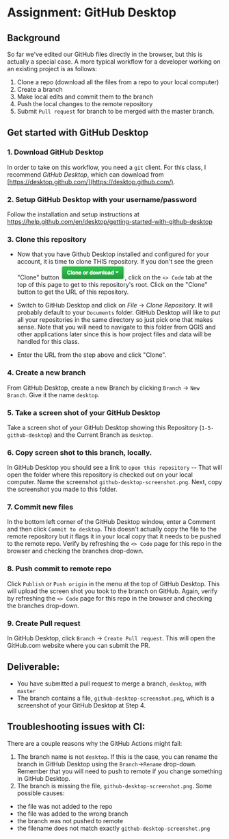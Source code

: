 # Assignment: GitHub Desktop
## Background
So far we've edited our GitHub files directly in the browser, but this is actually a special case.
A more typical workflow for a developer working on an existing project is as follows:

1) Clone a repo (download all the files from a repo to your local computer)
2) Create a branch
3) Make local edits and commit them to the branch
4) Push the local changes to the remote repository
5) Submit `Pull request` for branch to be merged with the master branch.

##

## Get started with GitHub Desktop
### 1. Download GitHub Desktop
In order to take on this workflow, you need a `git` client. For this class, I recommend *GitHub Desktop*, which can download
from [https://desktop.github.com/](https://desktop.github.com/). 

### 2. Setup GitHub Desktop with your username/password
Follow the installation and setup instructions at https://help.github.com/en/desktop/getting-started-with-github-desktop

### 3. Clone this repository
- Now that you have Github Desktop installed and configured for your account, it is time to clone THIS repository. If you don't see 
the green "Clone" button ![clone_button.png](clone_button.png), click on the `<> Code` tab at the top of this page to get to
this repository's root. Click on the "Clone" button to get the URL of this repository.

- Switch to GitHub Desktop and click on *File* -> *Clone Repository*. It will probably default to your `Documents` folder. 
GitHub Desktop will like to put all your repositories in the same directory so just pick one that makes sense. 
Note that you will need to navigate to this folder from QGIS and other applications later since this is how project files 
and data will be handled for this class.

- Enter the URL from the step above and click "Clone". 

### 4. Create a new branch
From GitHub Desktop, create a new Branch by clicking `Branch` -> `New Branch`. Give it the name `desktop`. 

### 5. Take a screen shot of your GitHub Desktop
Take a screen shot of your GitHub Desktop showing this Repository (`1-5-github-desktop`) and the Current Branch as `desktop`.

### 6. Copy screen shot to this branch, locally.
In GitHub Desktop you should see a link to `open this repository` -- That will open the folder where this repository is checked out 
on your local computer. Name the screenshot `github-desktop-screenshot.png`. Next, copy the screenshot you made to this folder. 

### 7. Commit new files 
In the bottom left corner of the GitHub Desktop window, enter a Comment and then click `Commit to desktop`. This doesn't actually copy the file to the remote repository but it flags it in your local copy that it needs to be pushed to the remote 
repo. Verify by refreshing the `<> Code` page for this repo in the browser and checking the branches drop-down.

### 8. Push commit to remote repo
Click `Publish` or `Push origin` in the menu at the top of GitHub Desktop. This will upload the screen shot you took to the branch on GitHub. Again, verify by refreshing the `<> Code` page for this repo in the browser and checking the branches drop-down. 

### 9. Create Pull request
In GitHub Desktop, click `Branch` -> `Create Pull request`. This will open the GitHub.com website where you can submit the PR. 


## Deliverable:
- You have submitted a pull request to merge a branch, `desktop`, with `master`
- The branch contains a file, `github-desktop-screenshot.png`, which is a screenshot of your GitHub Desktop at Step 4.

## Troubleshooting issues with CI:
There are a couple reasons why the GitHub Actions might fail:
1) The branch name is not `desktop`. If this is the case, you can rename the branch in GitHub Desktop using the `Branch`->`Rename` drop-down. Remember that you will need to push to remote if you change something in GitHub Desktop.
2) The branch is missing the file, `github-desktop-screenshot.png`. Some possible causes:
  - the file was not added to the repo
  - the file was added to the wrong branch
  - the branch was not pushed to remote
  - the filename does not match exactly `github-desktop-screenshot.png`
